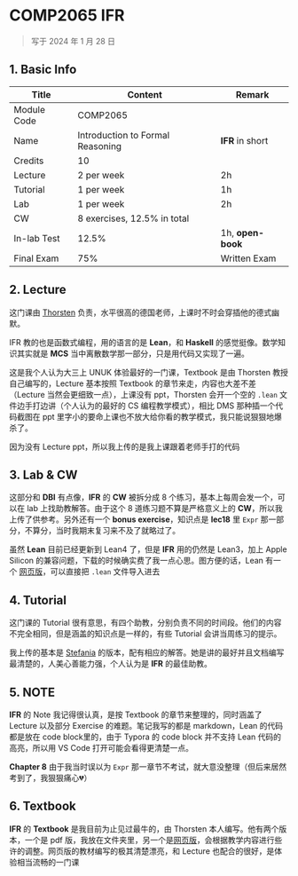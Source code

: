# COMP2065 IFR

>   写于 2024 年 1 月 28 日 

## 1. Basic Info

| Title       | Content                          | Remark            |
| ----------- | -------------------------------- | ----------------- |
| Module Code | COMP2065                         |                   |
| Name        | Introduction to Formal Reasoning | **IFR** in short  |
| Credits     | 10                               |                   |
| Lecture     | 2 per week                       | 2h                |
| Tutorial    | 1 per week                       | 1h                |
| Lab         | 1 per week                       | 2h                |
| CW          | 8 exercises, 12.5% in total      |                   |
| In-lab Test | 12.5%                            | 1h, **open-book** |
| Final Exam  | 75%                              | Written Exam      |

## 2. Lecture

这门课由 [Thorsten](http://www.cs.nott.ac.uk/~psztxa/) 负责，水平很高的德国老师，上课时不时会穿插他的德式幽默。

IFR 教的也是函数式编程，用的语言的是 **Lean**，和 **Haskell** 的感觉挺像。数学知识其实就是 **MCS** 当中离散数学那一部分，只是用代码又实现了一遍。

这是我个人认为大三上 UNUK 体验最好的一门课，Textbook 是由 Thorsten 教授自己编写的，Lecture 基本按照 Textbook 的章节来走，内容也大差不差（Lecture 当然会更细致一点），上课没有 ppt，Thorsten 会开一个空的 `.lean` 文件边手打边讲（个人认为的最好的 CS 编程教学模式），相比 DMS 那种插一个代码截图在 ppt 里字小的要命上课也不放大给你看的教学模式，我只能说狠狠地爆杀了。

因为没有 Lecture ppt，所以我上传的是我上课跟着老师手打的代码

## 3. Lab & CW

这部分和 **DBI** 有点像，**IFR** 的 **CW** 被拆分成 8 个练习，基本上每周会发一个，可以在 lab 上找助教解答。由于这个 8 道练习题不算是严格意义上的 **CW**，所以我上传了供参考。另外还有一个 **bonus exercise**，知识点是 **lec18** 里 `Expr` 那一部分，不算分，当时我期末复习来不及了就略过了。

虽然 **Lean** 目前已经更新到 Lean4 了，但是 **IFR** 用的仍然是 Lean3，加上 Apple Silicon 的兼容问题，下载的时候确实费了我一点心思。图方便的话，Lean 有一个 [网页版](https://leanprover-community.github.io/lean-web-editor/#code=--%20start%20your%20code%20below!%0A)，可以直接把 `.lean` 文件导入进去

## 4. Tutorial

这门课的 Tutorial 很有意思，有四个助教，分别负责不同的时间段。他们的内容不完全相同，但是涵盖的知识点是一样的，有些 Tutorial 会讲当周练习的提示。

我上传的基本是 [Stefania](https://stefaniatadama.com) 的版本，配有相应的解答。她是讲的最好并且文档编写最清楚的，人美心善能力强，个人认为是 **IFR** 的最佳助教。

## 5. NOTE

**IFR** 的 Note 我记得很认真，是按 Textbook 的章节来整理的，同时涵盖了 Lecture 以及部分 Exercise 的难题。笔记我写的都是 markdown，Lean 的代码都是放在 code block里的，由于 Typora 的 code block 并不支持 Lean 代码的高亮，所以用 VS Code 打开可能会看得更清楚一点。

**Chapter 8** 由于我当时误以为 `Expr` 那一章节不考试，就大意没整理（但后来居然考到了，我狠狠痛心💔）

## 6. Textbook

**IFR** 的 **Textbook** 是我目前为止见过最牛的，由 Thorsten 本人编写。他有两个版本，一个是 pdf 版，我放在文件夹里，另一个是[网页版](http://www.cs.nott.ac.uk/~psztxa/comp2065.23-24.ifr-notes/_build/html/index.html)，会根据教学内容进行些许的调整。网页版的教材编写的极其清楚漂亮，和 Lecture 也配合的很好，是体验相当流畅的一门课
